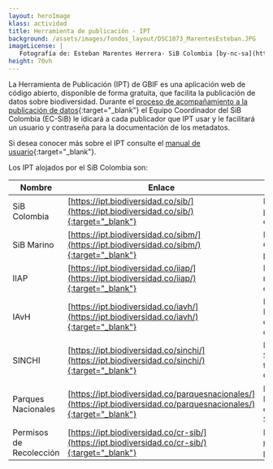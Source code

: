 ```yaml
---
layout: heroImage
klass: actividad
title: Herramienta de publicación - IPT
background: /assets/images/fondos_layout/DSC1073_MarentesEsteban.JPG
imageLicense: |
   Fotografía de: Esteban Marentes Herrera- SiB Colombia [by-nc-sa](https://creativecommons.org/licenses/by-nc-sa/3.0/) 
height: 70vh
---
```


La Herramienta de Publicación (IPT) de GBIF es una aplicación web de código abierto, disponible de forma gratuita, que facilita la publicación de datos sobre biodiversidad. Durante el [proceso de acompañamiento a la publicación de datos](/compartir/GuiaPublicacion#ruta-a-publicación-de-datos-voluntaria){:target="_blank"} el Equipo Coordinador del SiB Colombia (EC-SiB) le idicará a cada publicador que IPT usar y le facilitará un usuario y contraseña para la documentación de los metadatos. 

Si desea conocer más sobre el IPT consulte el [manual de usuario](https://github.com/gbif/ipt/wiki/IPT2ManualNotes_ES.wiki#men%C3%BA-gesti%C3%B3n-de-recursos-visible-para-usuarios-con-el-rol-administrador){:target="_blank"}.


Los IPT alojados por el SiB Colombia son:


Nombre  | Enlace  | Descripción
------------ | ------------- | -------------
SiB Colombia | [https://ipt.biodiversidad.co/sib/](https://ipt.biodiversidad.co/sib/){:target="_blank"} | IPT general para la publicación de datos continentales.
SiB Marino | [https://ipt.biodiversidad.co/sibm/](https://ipt.biodiversidad.co/sibm/){:target="_blank"} | IPT para datos Marino-Costeros, permite también la publicación a través de  [OBIS](https://obis.org/).
IIAP | [https://ipt.biodiversidad.co/iiap/](https://ipt.biodiversidad.co/iiap/){:target="_blank"} |  IPT administrado por el  IIAP, miembro del comité técnico y directivo del SiB Colombia.
IAvH | [https://ipt.biodiversidad.co/iavh/](https://ipt.biodiversidad.co/iavh/){:target="_blank"} |  IPT aministrado por el Instituto Humboldt, miembro del comité técnico y directivo del SiB Colombia.
SINCHI | [https://ipt.biodiversidad.co/sinchi/](https://ipt.biodiversidad.co/sinchi/){:target="_blank"} | IPT administrado por el SINCHI, miembro del comité técnico y directivo del SiB Colombia.
Parques Nacionales | [https://ipt.biodiversidad.co/parquesnacionales/](https://ipt.biodiversidad.co/parquesnacionales/){:target="_blank"} | IPT administrado por Parques Nacionales, miembro del comité técnico y directivo del SiB Colombia.
Permisos de Recolección | [https://ipt.biodiversidad.co/cr-sib/](https://ipt.biodiversidad.co/cr-sib/){:target="_blank"} | IPT para datos asociados a la [ruta B de publicación](/compartir/GuiaPublicacion#ruta-b-publicación-de-datos-por-permiso-de-recolección){:target="_blank"}.


